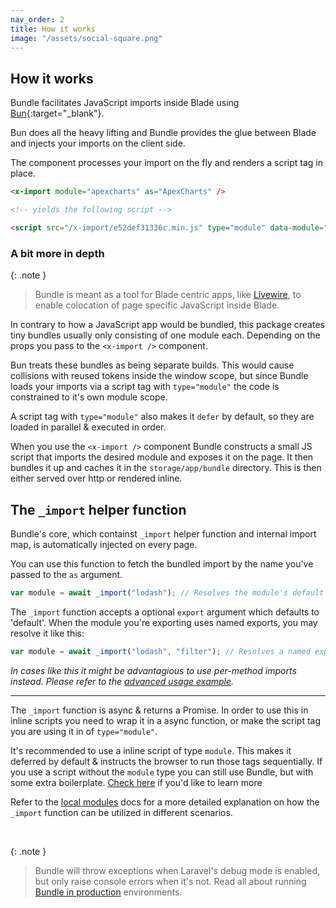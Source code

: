 ```yaml
---
nav_order: 2
title: How it works
image: "/assets/social-square.png"
---
```


## How it works

Bundle facilitates JavaScript imports inside Blade using [Bun](https://bun.sh){:target="\_blank"}.

Bun does all the heavy lifting and Bundle provides the glue between Blade and injects your imports on the client side.

The <x-import /> component processes your import on the fly and renders a script tag in place.

```html
<x-import module="apexcharts" as="ApexCharts" />

<!-- yields the following script -->

<script src="/x-import/e52def31336c.min.js" type="module" data-module="apexcharts" data-alias="ApexCharts"></script>
```

### A bit more in depth

{: .note }

> Bundle is meant as a tool for Blade centric apps, like [Livewire](https://livewire.laravel.com), to enable colocation of page specific JavaScript inside Blade.

In contrary to how a JavaScript app would be bundled, this package creates tiny bundles usually only consisting of one module each. Depending on the props you pass to the `<x-import />` component.

Bun treats these bundles as being separate builds. This would cause collisions with reused tokens inside the window scope, but since Bundle loads your imports via a script tag with `type="module"` the code is constrained to it's own module scope.

A script tag with `type="module"` also makes it `defer` by default, so they are loaded in parallel & executed in order.

When you use the `<x-import />` component Bundle constructs a small JS script that imports the desired module and exposes it on the page. It then bundles it up and caches it in the `storage/app/bundle` directory. This is then either served over http or rendered inline.

## The `_import` helper function

Bundle's core, which containst `_import` helper function and internal import map, is automatically injected on every page.

You can use this function to fetch the bundled import by the name you've passed to the `as` argument.

```js
var module = await _import("lodash"); // Resolves the module's default export
```

The `_import` function accepts a optional `export` argument which defaults to 'default'. When the module you're exporting uses named exports, you may resolve it like this:

```js
var module = await _import("lodash", "filter"); // Resolves a named export 'filter'
```

_In cases like this it might be advantagious to use per-method imports instead. Please refer to the [advanced usage example](https://laravel-bundle.dev/advanced-usage.html#per-method-exports)._

---

The `_import` function is async & returns a Promise. In order to use this in inline scripts you need to wrap it in a async function, or make the script tag you are using it in of `type="module"`.

It's recommended to use a inline script of type `module`. This makes it deferred by default & instructs the browser to run those tags sequentially. If you use a script without the `module` type you can still use Bundle, but with some extra boilerplate. [Check here](https://laravel-bundle.dev/advanced-usage.html#using-_import-in-a-script-tag-without-typemodule) if you'd like to learn more

Refer to the [local modules](https://laravel-bundle.dev/local-modules.html) docs for a more detailed explanation on how the `_import` function can be utilized in different scenarios.

<br />

{: .note }

> Bundle will throw exceptions when Laravel's debug mode is enabled, but only raise console errors when it's not. Read all about running [Bundle in production](https://laravel-bundle.dev/production-builds.html) environments.

<br />

